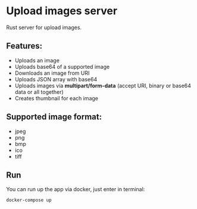# Upload images server

Rust server for upload images.

## Features:
* Uploads an image
* Uploads base64 of a supported image
* Downloads an image from URI
* Uploads JSON array with base64
* Uploads images via **multipart/form-data** (accept URI, binary or base64 data or all together)
* Creates thumbnail for each image

## Supported image format:
* jpeg
* png
* bmp
* ico
* tiff

## Run
You can run up the app via docker, just enter in terminal:
```bash
docker-compose up
```
